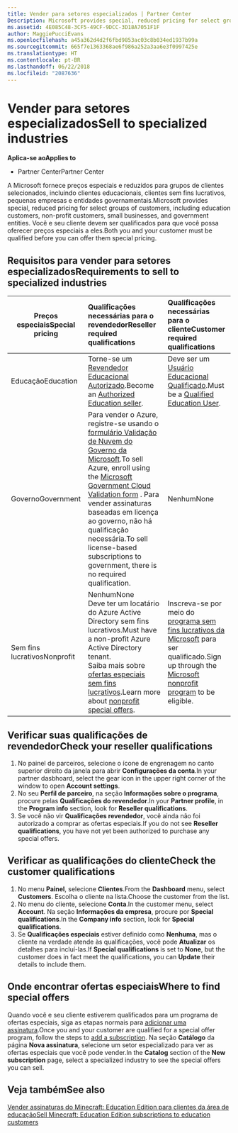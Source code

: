 ```yaml
---
title: Vender para setores especializados | Partner Center
Description: Microsoft provides special, reduced pricing for select groups of customers, including education customers, non-profit customers, and government users.
ms.assetid: 4E085C48-3CF5-49CF-9DCC-3D18A7051F1F
author: MaggiePucciEvans
ms.openlocfilehash: a45a362d4d2f6fbd9853ac03c8b034ed1937b99a
ms.sourcegitcommit: 665f7e1363368ae6f986a252a3aa6e3f0997425e
ms.translationtype: HT
ms.contentlocale: pt-BR
ms.lasthandoff: 06/22/2018
ms.locfileid: "2087636"
---
```

# <a name="sell-to-specialized-industries"></a><span data-ttu-id="dc2a8-102">Vender para setores especializados</span><span class="sxs-lookup"><span data-stu-id="dc2a8-102">Sell to specialized industries</span></span>

**<span data-ttu-id="dc2a8-103">Aplica-se ao</span><span class="sxs-lookup"><span data-stu-id="dc2a8-103">Applies to</span></span>**

-  <span data-ttu-id="dc2a8-104">Partner Center</span><span class="sxs-lookup"><span data-stu-id="dc2a8-104">Partner Center</span></span>

<span data-ttu-id="dc2a8-105">A Microsoft fornece preços especiais e reduzidos para grupos de clientes selecionados, incluindo clientes educacionais, clientes sem fins lucrativos, pequenas empresas e entidades governamentais.</span><span class="sxs-lookup"><span data-stu-id="dc2a8-105">Microsoft provides special, reduced pricing for select groups of customers, including education customers, non-profit customers, small businesses, and government entities.</span></span> <span data-ttu-id="dc2a8-106">Você e seu cliente devem ser qualificados para que você possa oferecer preços especiais a eles.</span><span class="sxs-lookup"><span data-stu-id="dc2a8-106">Both you and your customer must be qualified before you can offer them special pricing.</span></span> 

## <a name="requirements-to-sell-to-specialized-industries"></a><span data-ttu-id="dc2a8-107">Requisitos para vender para setores especializados</span><span class="sxs-lookup"><span data-stu-id="dc2a8-107">Requirements to sell to specialized industries</span></span>

|**<span data-ttu-id="dc2a8-108">Preços especiais</span><span class="sxs-lookup"><span data-stu-id="dc2a8-108">Special pricing</span></span>**   |**<span data-ttu-id="dc2a8-109">Qualificações necessárias para o revendedor</span><span class="sxs-lookup"><span data-stu-id="dc2a8-109">Reseller required qualifications</span></span>**   |**<span data-ttu-id="dc2a8-110">Qualificações necessárias para o cliente</span><span class="sxs-lookup"><span data-stu-id="dc2a8-110">Customer required qualifications</span></span>**   |
|----------------------------|:---------------------------------|:------------------------------------------|
|<span data-ttu-id="dc2a8-111">Educação</span><span class="sxs-lookup"><span data-stu-id="dc2a8-111">Education</span></span>   |<span data-ttu-id="dc2a8-112">Torne-se um [Revendedor Educacional Autorizado](https://www.mepn.com).</span><span class="sxs-lookup"><span data-stu-id="dc2a8-112">Become an [Authorized Education seller](https://www.mepn.com).</span></span>   | <span data-ttu-id="dc2a8-113">Deve ser um [Usuário Educacional Qualificado](http://www.microsoftvolumelicensing.com/DocumentSearch.aspx?Mode=3&DocumentTypeId=7).</span><span class="sxs-lookup"><span data-stu-id="dc2a8-113">Must be a [Qualified Education User](http://www.microsoftvolumelicensing.com/DocumentSearch.aspx?Mode=3&DocumentTypeId=7).</span></span>   |
|<span data-ttu-id="dc2a8-114">Governo</span><span class="sxs-lookup"><span data-stu-id="dc2a8-114">Government</span></span>   |<span data-ttu-id="dc2a8-115">Para vender o Azure, registre-se usando o [formulário Validação de Nuvem do Governo da Microsoft](http://azuregov.microsoft.com/csp).</span><span class="sxs-lookup"><span data-stu-id="dc2a8-115">To sell Azure, enroll using the [Microsoft Government Cloud Validation form](http://azuregov.microsoft.com/csp) .</span></span> <span data-ttu-id="dc2a8-116">Para vender assinaturas baseadas em licença ao governo, não há qualificação necessária.</span><span class="sxs-lookup"><span data-stu-id="dc2a8-116">To sell license-based subscriptions to government, there is no required qualification.</span></span>|   <span data-ttu-id="dc2a8-117">Nenhum</span><span class="sxs-lookup"><span data-stu-id="dc2a8-117">None</span></span>|
|<span data-ttu-id="dc2a8-118">Sem fins lucrativos</span><span class="sxs-lookup"><span data-stu-id="dc2a8-118">Nonprofit</span></span>  |<span data-ttu-id="dc2a8-119">Nenhum</span><span class="sxs-lookup"><span data-stu-id="dc2a8-119">None</span></span><br><span data-ttu-id="dc2a8-120">Deve ter um locatário do Azure Active Directory sem fins lucrativos.</span><span class="sxs-lookup"><span data-stu-id="dc2a8-120">Must have a non-profit Azure Active Directory tenant.</span></span><br><span data-ttu-id="dc2a8-121">Saiba mais sobre [ofertas especiais sem fins lucrativos](https://assetsprod.microsoft.com/mpn/en-us/nonprofit-skus-in-csp-faq.pdf).</span><span class="sxs-lookup"><span data-stu-id="dc2a8-121">Learn more about [nonprofit special offers](https://assetsprod.microsoft.com/mpn/en-us/nonprofit-skus-in-csp-faq.pdf).</span></span>   |<span data-ttu-id="dc2a8-122">Inscreva-se por meio do [programa sem fins lucrativos da Microsoft](https://nonprofit.microsoft.com/#/register) para ser qualificado.</span><span class="sxs-lookup"><span data-stu-id="dc2a8-122">Sign up through the [Microsoft nonprofit program](https://nonprofit.microsoft.com/#/register) to be eligible.</span></span>   |


## <a name="check-your-reseller-qualifications"></a><span data-ttu-id="dc2a8-123">Verificar suas qualificações de revendedor</span><span class="sxs-lookup"><span data-stu-id="dc2a8-123">Check your reseller qualifications</span></span>

1.  <span data-ttu-id="dc2a8-124">No painel de parceiros, selecione o ícone de engrenagem no canto superior direito da janela para abrir **Configurações da conta**.</span><span class="sxs-lookup"><span data-stu-id="dc2a8-124">In your partner dasbhoard, select the gear icon in the upper right corner of the window to open **Account settings**.</span></span>
2.  <span data-ttu-id="dc2a8-125">No seu **Perfil de parceiro**, na seção **Informações sobre o programa**, procure pelas **Qualificações do revendedor**.</span><span class="sxs-lookup"><span data-stu-id="dc2a8-125">In your **Partner profile**, in the **Program info** section, look for **Reseller qualifications**.</span></span>
3.  <span data-ttu-id="dc2a8-126">Se você não vir **Qualificações revendedor**, você ainda não foi autorizado a comprar as ofertas especiais.</span><span class="sxs-lookup"><span data-stu-id="dc2a8-126">If you do not see **Reseller qualifications**, you have not yet been authorized to purchase any special offers.</span></span>

## <a name="check-the-customer-qualifications"></a><span data-ttu-id="dc2a8-127">Verificar as qualificações do cliente</span><span class="sxs-lookup"><span data-stu-id="dc2a8-127">Check the customer qualifications</span></span>

1.  <span data-ttu-id="dc2a8-128">No menu **Painel**, selecione **Clientes**.</span><span class="sxs-lookup"><span data-stu-id="dc2a8-128">From the **Dashboard** menu, select **Customers**.</span></span> <span data-ttu-id="dc2a8-129">Escolha o cliente na lista.</span><span class="sxs-lookup"><span data-stu-id="dc2a8-129">Choose the customer from the list.</span></span>
2.  <span data-ttu-id="dc2a8-130">No menu do cliente, selecione **Conta**.</span><span class="sxs-lookup"><span data-stu-id="dc2a8-130">In the customer menu, select **Account**.</span></span> <span data-ttu-id="dc2a8-131">Na seção **Informações da empresa**, procure por **Special qualifications**.</span><span class="sxs-lookup"><span data-stu-id="dc2a8-131">In the **Company info** section, look for **Special qualifications**.</span></span>
3.  <span data-ttu-id="dc2a8-132">Se **Qualificações especiais** estiver definido como **Nenhuma**, mas o cliente na verdade atende às qualificações, você pode **Atualizar** os detalhes para incluí-las.</span><span class="sxs-lookup"><span data-stu-id="dc2a8-132">If **Special qualifications** is set to **None**, but the customer does in fact meet the qualifications, you can **Update** their details to include them.</span></span>

## <a name="where-to-find-special-offers"></a><span data-ttu-id="dc2a8-133">Onde encontrar ofertas especiais</span><span class="sxs-lookup"><span data-stu-id="dc2a8-133">Where to find special offers</span></span>

<span data-ttu-id="dc2a8-134">Quando você e seu cliente estiverem qualificados para um programa de ofertas especiais, siga as etapas normais para [adicionar uma assinatura](create-a-new-subscription.md).</span><span class="sxs-lookup"><span data-stu-id="dc2a8-134">Once you and your customer are qualified for a special offer program, follow the steps to [add a subscription](create-a-new-subscription.md).</span></span> <span data-ttu-id="dc2a8-135">Na seção **Catálogo** da página **Nova assinatura**, selecione um setor especializado para ver as ofertas especiais que você pode vender.</span><span class="sxs-lookup"><span data-stu-id="dc2a8-135">In the **Catalog** section of the **New subscription** page, select a specialized industry to see the special offers you can sell.</span></span>

## <a name="see-also"></a><span data-ttu-id="dc2a8-136">Veja também</span><span class="sxs-lookup"><span data-stu-id="dc2a8-136">See also</span></span>

[<span data-ttu-id="dc2a8-137">Vender assinaturas do Minecraft: Education Edition para clientes da área de educação</span><span class="sxs-lookup"><span data-stu-id="dc2a8-137">Sell Minecraft: Education Edition subscriptions to education customers</span></span>](minecraft-subscriptions.md)


 

 

 



